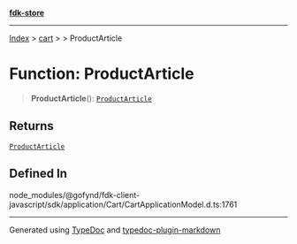 [**fdk-store**](../../../README.md)
***

[Index](../../../API.md) > [cart](../../README.md) > [<internal>](../README.md) > ProductArticle

# Function: ProductArticle

> **ProductArticle**(): [`ProductArticle`](../type-aliases/type-alias.ProductArticle.md)

## Returns

[`ProductArticle`](../type-aliases/type-alias.ProductArticle.md)

## Defined In

node\_modules/@gofynd/fdk-client-javascript/sdk/application/Cart/CartApplicationModel.d.ts:1761

***
Generated using [TypeDoc](https://typedoc.org/) and [typedoc-plugin-markdown](https://www.npmjs.com/package/typedoc-plugin-markdown)
